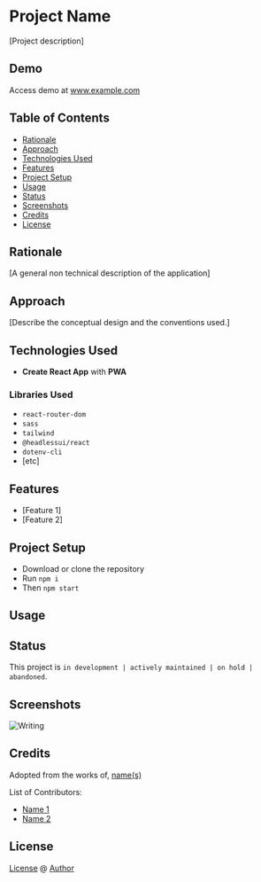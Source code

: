 # Project Name
[Project description]

## Demo
Access demo at www.example.com

## Table of Contents
- [Rationale](#rationale)
- [Approach](#approach)
- [Technologies Used](#technologies-used)
- [Features](#features)
- [Project Setup](#project-setup)
- [Usage](#usage)
- [Status](#status)
- [Screenshots](#screenshots)
- [Credits](#credits)
- [License](#license)

## Rationale
[A general non technical description of the application]

## Approach
[Describe the conceptual design and the conventions used.]

## Technologies Used
- **Create React App** with **PWA**

### Libraries Used
- `react-router-dom`
- `sass`
- `tailwind`
- `@headlessui/react`
- `dotenv-cli`
- [etc]

## Features
- [Feature 1]
- [Feature 2]

## Project Setup
- Download or clone the repository
- Run `npm i`
- Then `npm start`

## Usage

## Status
This project is `in development | actively maintained | on hold | abandoned`.

## Screenshots
![Writing](https://source.unsplash.com/O2MdroNurVw/600x200)

## Credits
Adopted from the works of, [name(s)]()

List of Contributors:
- [Name 1]()
- [Name 2]()

## License
[License]() @ [Author]()